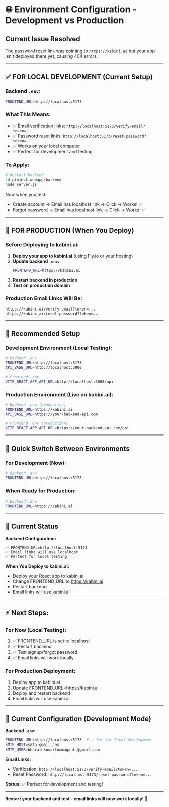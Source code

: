 # 🌐 Environment Configuration - Development vs Production

## Current Issue Resolved

The password reset link was pointing to `https://kabini.ai` but your app isn't deployed there yet, causing 404 errors.

---

## ✅ **FOR LOCAL DEVELOPMENT (Current Setup)**

### Backend `.env`:
```bash
FRONTEND_URL=http://localhost:5173
```

### What This Means:
- ✅ Email verification links: `http://localhost:5173/verify-email?token=...`
- ✅ Password reset links: `http://localhost:5173/reset-password?token=...`
- ✅ Works on your local computer
- ✅ Perfect for development and testing

### To Apply:
```bash
# Restart backend
cd project.webapp\backend
node server.js
```

Now when you test:
- Create account → Email has localhost link → Click → Works! ✅
- Forgot password → Email has localhost link → Click → Works! ✅

---

## 🚀 **FOR PRODUCTION (When You Deploy)**

### Before Deploying to kabini.ai:

1. **Deploy your app to kabini.ai** (using Fly.io or your hosting)
2. **Update backend `.env`:**
   ```bash
   FRONTEND_URL=https://kabini.ai
   ```
3. **Restart backend in production**
4. **Test on production domain**

### Production Email Links Will Be:
```
https://kabini.ai/verify-email?token=...
https://kabini.ai/reset-password?token=...
```

---

## 🎯 **Recommended Setup**

### Development Environment (Local Testing):
```bash
# Backend .env
FRONTEND_URL=http://localhost:5173
API_BASE_URL=http://localhost:5000

# Frontend .env
VITE_REACT_APP_API_URL=http://localhost:5000/api
```

### Production Environment (Live on kabini.ai):
```bash
# Backend .env (production)
FRONTEND_URL=https://kabini.ai
API_BASE_URL=https://your-backend-api.com

# Frontend .env (production)
VITE_REACT_APP_API_URL=https://your-backend-api.com/api
```

---

## 🔄 **Quick Switch Between Environments**

### For Development (Now):
```bash
# Backend .env
FRONTEND_URL=http://localhost:5173
```

### When Ready for Production:
```bash
# Backend .env
FRONTEND_URL=https://kabini.ai
```

---

## 📧 **Current Status**

**Backend Configuration:**
```
✅ FRONTEND_URL=http://localhost:5173
✅ Email links will use localhost
✅ Perfect for local testing
```

**When You Deploy to kabini.ai:**
- Deploy your React app to kabini.ai
- Change FRONTEND_URL to https://kabini.ai
- Restart backend
- Email links will use kabini.ai

---

## ⚡ **Next Steps:**

### For Now (Local Testing):
1. ✅ FRONTEND_URL is set to localhost
2. ✅ Restart backend
3. ✅ Test signup/forgot password
4. ✅ Email links will work locally

### For Production Deployment:
1. Deploy app to kabini.ai
2. Update FRONTEND_URL=https://kabini.ai
3. Deploy and restart backend
4. Email links will use kabini.ai

---

## 🎊 **Current Configuration (Development Mode)**

**Backend `.env`:**
```bash
FRONTEND_URL=http://localhost:5173  # ✅ Set for local development
SMTP_HOST=smtp.gmail.com
SMTP_USER=bharathkumartummaganti@gmail.com
```

**Email Links:**
- Verification: `http://localhost:5173/verify-email?token=...`
- Reset Password: `http://localhost:5173/reset-password?token=...`

**Status:** ✅ Perfect for development and testing!

---

**Restart your backend and test - email links will now work locally!** 🎯

